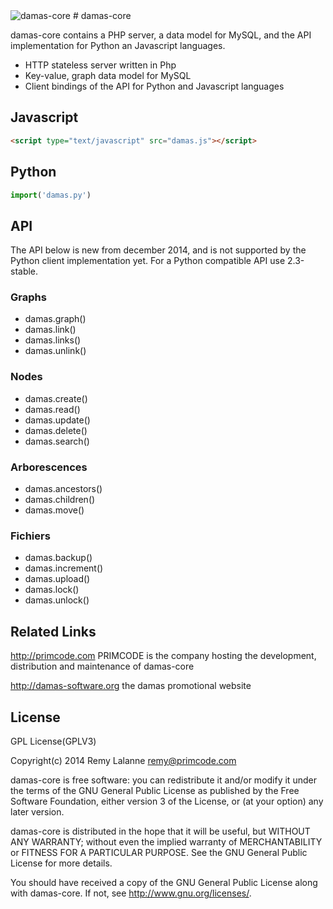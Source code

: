 <img src="http://damas-software.com/bin/damas_logo.png" alt="damas-core"/>
# damas-core

damas-core contains a PHP server, a data model for MySQL, and the API implementation for Python an Javascript languages.

* HTTP stateless server written in Php
* Key-value, graph data model for MySQL
* Client bindings of the API for Python and Javascript languages

## Javascript
```html
<script type="text/javascript" src="damas.js"></script>
```

## Python
```python
import('damas.py')
```

## API

The API below is new from december 2014, and is not supported by the Python client implementation yet. For a Python compatible API use 2.3-stable.

### Graphs

- damas.graph()
- damas.link()
- damas.links()
- damas.unlink()

### Nodes

- damas.create()
- damas.read()
- damas.update()
- damas.delete()
- damas.search()

### Arborescences

- damas.ancestors()
- damas.children()
- damas.move()

### Fichiers

- damas.backup()
- damas.increment()
- damas.upload()
- damas.lock()
- damas.unlock()

## Related Links

http://primcode.com PRIMCODE is the company hosting the development, distribution and maintenance of damas-core

http://damas-software.org the damas promotional website

## License
GPL License(GPLV3)

Copyright(c) 2014 Remy Lalanne remy@primcode.com

damas-core is free software: you can redistribute it and/or modify
it under the terms of the GNU General Public License as published by
the Free Software Foundation, either version 3 of the License, or
(at your option) any later version.

damas-core is distributed in the hope that it will be useful,
but WITHOUT ANY WARRANTY; without even the implied warranty of
MERCHANTABILITY or FITNESS FOR A PARTICULAR PURPOSE.  See the
GNU General Public License for more details.

You should have received a copy of the GNU General Public License
along with damas-core.  If not, see <http://www.gnu.org/licenses/>.
